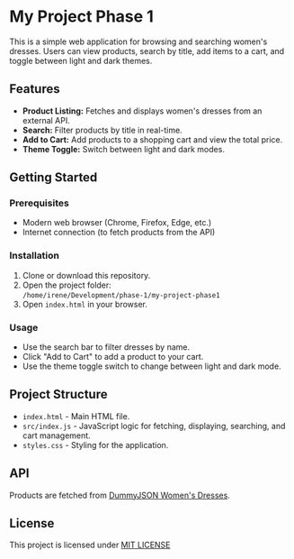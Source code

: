 # My Project Phase 1

This is a simple web application for browsing and searching women's dresses. Users can view products, search by title, add items to a cart, and toggle between light and dark themes.

## Features

- **Product Listing:** Fetches and displays women's dresses from an external API.
- **Search:** Filter products by title in real-time.
- **Add to Cart:** Add products to a shopping cart and view the total price.
- **Theme Toggle:** Switch between light and dark modes.

## Getting Started

### Prerequisites

- Modern web browser (Chrome, Firefox, Edge, etc.)
- Internet connection (to fetch products from the API)

### Installation

1. Clone or download this repository.
2. Open the project folder:  
   `/home/irene/Development/phase-1/my-project-phase1`
3. Open `index.html` in your browser.

### Usage

- Use the search bar to filter dresses by name.
- Click "Add to Cart" to add a product to your cart.
- Use the theme toggle switch to change between light and dark mode.

## Project Structure

- `index.html` - Main HTML file.
- `src/index.js` - JavaScript logic for fetching, displaying, searching, and cart management.
- `styles.css` - Styling for the application.

## API

Products are fetched from [DummyJSON Women's Dresses](https://dummyjson.com/products/category/womens-dresses).

## License

This project is licensed under [MIT LICENSE](./LICENSE.txt)
